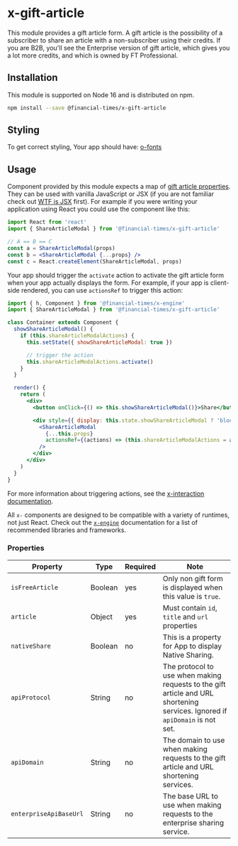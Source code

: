 # x-gift-article

This module provides a gift article form.
A gift article is the possibility of a subscriber to share an article with a non-subscriber using their credits.
If you are B2B, you'll see the Enterprise version of gift article, which gives you a lot more credits, and which is owned by FT Professional.

## Installation

This module is supported on Node 16 and is distributed on npm.

```bash
npm install --save @financial-times/x-gift-article
```

## Styling

To get correct styling, Your app should have:
[o-fonts](https://registry.origami.ft.com/components/o-fonts)

## Usage

Component provided by this module expects a map of [gift article properties](#properties). They can be used with vanilla JavaScript or JSX (if you are not familiar check out [WTF is JSX][jsx-wtf] first). For example if you were writing your application using React you could use the component like this:

```jsx
import React from 'react'
import { ShareArticleModal } from '@financial-times/x-gift-article'

// A == B == C
const a = ShareArticleModal(props)
const b = <ShareArticleModal {...props} />
const c = React.createElement(ShareArticleModal, props)
```

Your app should trigger the `activate` action to activate the gift article form when your app actually displays the form. For example, if your app is client-side rendered, you can use `actionsRef` to trigger this action:

```jsx
import { h, Component } from '@financial-times/x-engine'
import { ShareArticleModal } from '@financial-times/x-gift-article'

class Container extends Component {
  showShareArticleModal() {
    if (this.shareArticleModalActions) {
      this.setState({ showShareArticleModal: true })

      // trigger the action
      this.shareArticleModalActions.activate()
    }
  }

  render() {
    return (
      <div>
        <button onClick={() => this.showShareArticleModal()}>Share</button>

        <div style={{ display: this.state.showShareArticleModal ? 'block' : 'none' }}>
          <ShareArticleModal
            {...this.props}
            actionsRef={(actions) => (this.shareArticleModalActions = actions)}
          />
        </div>
      </div>
    )
  }
}
```

For more information about triggering actions, see the [x-interaction documentation][interaction].

All `x-` components are designed to be compatible with a variety of runtimes, not just React. Check out the [`x-engine`][engine] documentation for a list of recommended libraries and frameworks.

[jsx-wtf]: https://jasonformat.com/wtf-is-jsx/
[interaction]: /components/x-interaction#triggering-actions-externally
[engine]: https://github.com/Financial-Times/x-dash/tree/HEAD/packages/x-engine

### Properties

| Property               | Type    | Required | Note                                                                                                                         |
| ---------------------- | ------- | -------- | ---------------------------------------------------------------------------------------------------------------------------- |
| `isFreeArticle`        | Boolean | yes      | Only non gift form is displayed when this value is `true`.                                                                   |
| `article`              | Object  | yes      | Must contain `id`, `title` and `url` properties                                                                              |
| `nativeShare`          | Boolean | no       | This is a property for App to display Native Sharing.                                                                        |
| `apiProtocol`          | String  | no       | The protocol to use when making requests to the gift article and URL shortening services. Ignored if `apiDomain` is not set. |
| `apiDomain`            | String  | no       | The domain to use when making requests to the gift article and URL shortening services.                                      |
| `enterpriseApiBaseUrl` | String  | no       | The base URL to use when making requests to the enterprise sharing service.                                                  |
